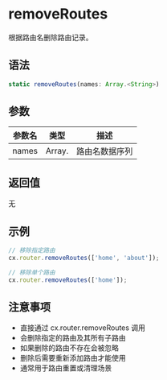 # removeRoutes

根据路由名删除路由记录。

## 语法

```javascript
static removeRoutes(names: Array.<String>)
```

## 参数

| 参数名 | 类型 | 描述 |
|--------|------|------|
| names | Array.<String> | 路由名数据序列 |

## 返回值

无

## 示例

```javascript
// 移除指定路由
cx.router.removeRoutes(['home', 'about']);

// 移除单个路由
cx.router.removeRoutes(['home']);
```

## 注意事项

- 直接通过 cx.router.removeRoutes 调用
- 会删除指定的路由及其所有子路由
- 如果删除的路由不存在会被忽略
- 删除后需要重新添加路由才能使用
- 通常用于路由重置或清理场景
